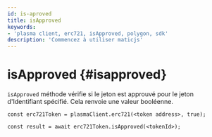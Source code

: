 ```yaml
---
id: is-aproved
title: isApproved
keywords:
- 'plasma client, erc721, isApproved, polygon, sdk'
description: 'Commencez à utiliser maticjs'
---
```


# isApproved {#isapproved}

`isApproved` méthode vérifie si le jeton est approuvé pour le jeton d'Identifiant spécifié. Cela renvoie une valeur booléenne.

```
const erc721Token = plasmaClient.erc721(<token address>, true);

const result = await erc721Token.isApproved(<tokenId>);

```
